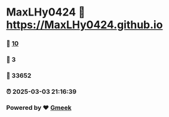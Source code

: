 # MaxLHy0424 :link: https://MaxLHy0424.github.io 
### :page_facing_up: [10](https://MaxLHy0424.github.io/tag.html) 
### :speech_balloon: 3 
### :hibiscus: 33652 
### :alarm_clock: 2025-03-03 21:16:39 
### Powered by :heart: [Gmeek](https://github.com/Meekdai/Gmeek)
